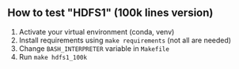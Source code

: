 ## How to test "HDFS1" (100k lines version)

1. Activate your virtual environment (conda, venv)
2. Install requirements using `make requirements` (not all are needed)
3. Change `BASH_INTERPRETER` variable in `Makefile`
4. Run `make hdfs1_100k`
